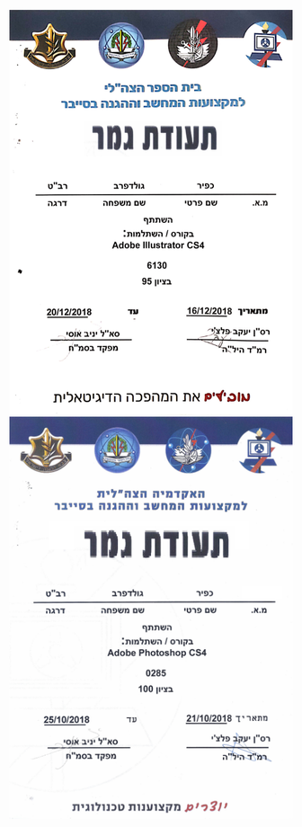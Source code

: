 ![illustrator](https://github.com/kggold4/kggold4/blob/main/Certificate%20for%20CV/IDF/design/illustrator.jpg)
![photoshop](https://github.com/kggold4/kggold4/blob/main/Certificate%20for%20CV/IDF/design/photoshop.png)